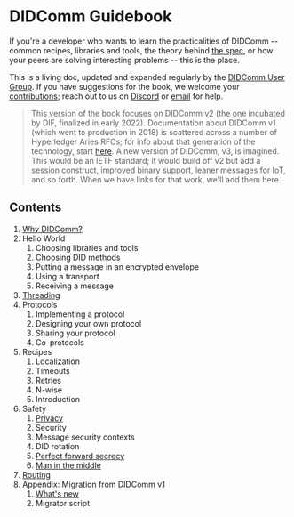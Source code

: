 # DIDComm Guidebook

If you're a developer who wants to learn the practicalities of DIDComm -- common recipes, libraries and tools, the theory behind [the spec](https://identity.foundation/didcomm-messaging/spec/), or how your peers are solving interesting problems -- this is the place.

This is a living doc, updated and expanded regularly by the [DIDComm User Group](https://github.com/decentralized-identity/didcomm-usergroup). If you have suggestions for the book, we welcome your [contributions](../maintainer-guide.md); reach out to us on [Discord](https://discord.gg/eNN4Wns6Jb) or [email](https://lists.identity.foundation/g/didcomm-usergroup) for help.

>This version of the book focuses on DIDComm v2 (the one incubated by DIF, finalized in early 2022). Documentation about DIDComm v1 (which went to production in 2018) is scattered across a number of Hyperledger Aries RFCs; for info about that generation of the technology, start [here](https://github.com/hyperledger/aries-rfcs/tree/main/concepts/0005-didcomm). A new version of DIDComm, v3, is imagined. This would be an IETF standard; it would build off v2 but add a session construct, improved binary support, leaner messages for IoT, and so forth. When we have links for that work, we'll add them here. 

## Contents

1. [Why DIDComm?](why.md)
2. Hello World
    1. Choosing libraries and tools
    2. Choosing DID methods
    3. Putting a message in an encrypted envelope
    4. Using a transport
    5. Receiving a message
3. [Threading](threading.md)
4. Protocols
    1. Implementing a protocol
    2. Designing your own protocol
    3. Sharing your protocol
    4. Co-protocols
5. Recipes
    1. Localization
    2. Timeouts
    3. Retries
    4. N-wise
    5. Introduction
6. Safety
    1. [Privacy](privacy.md)
    2. Security
    3. Message security contexts
    4. DID rotation
    5. [Perfect forward secrecy](pfs.md)
    6. [Man in the middle](mitm.md)
7. [Routing](routing.md)
8. Appendix: Migration from DIDComm v1
    1. [What's new](whatsnew.md)
    2. Migrator script


